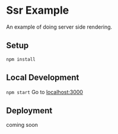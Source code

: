# Ssr Example

An example of doing server side rendering.

## Setup
`npm install`

## Local Development
`npm start`
Go to [localhost:3000](http://localhost:3000)

## Deployment

coming soon
